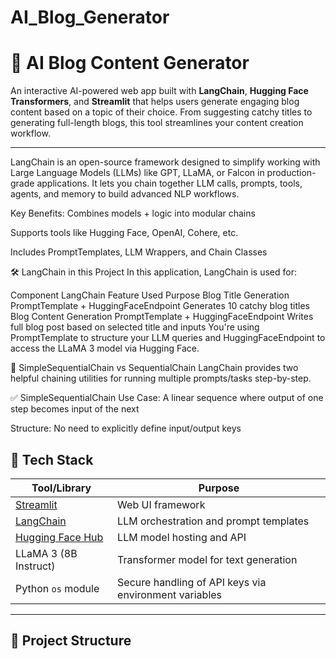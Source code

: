 # AI_Blog_Generator

# 📝 AI Blog Content Generator

An interactive AI-powered web app built with **LangChain**, **Hugging Face Transformers**, and **Streamlit** that helps users generate engaging blog content based on a topic of their choice. From suggesting catchy titles to generating full-length blogs, this tool streamlines your content creation workflow.

---

LangChain is an open-source framework designed to simplify working with Large Language Models (LLMs) like GPT, LLaMA, or Falcon in production-grade applications. It lets you chain together LLM calls, prompts, tools, agents, and memory to build advanced NLP workflows.

Key Benefits:
Combines models + logic into modular chains

Supports tools like Hugging Face, OpenAI, Cohere, etc.

Includes PromptTemplates, LLM Wrappers, and Chain Classes

🛠️ LangChain in this Project
In this application, LangChain is used for:

Component	LangChain Feature Used	Purpose
Blog Title Generation	PromptTemplate + HuggingFaceEndpoint	Generates 10 catchy blog titles
Blog Content Generation	PromptTemplate + HuggingFaceEndpoint	Writes full blog post based on selected title and inputs
You're using PromptTemplate to structure your LLM queries and HuggingFaceEndpoint to access the LLaMA 3 model via Hugging Face.

🔄 SimpleSequentialChain vs SequentialChain
LangChain provides two helpful chaining utilities for running multiple prompts/tasks step-by-step.

✅ SimpleSequentialChain
Use Case: A linear sequence where output of one step becomes input of the next

Structure: No need to explicitly define input/output keys



## 🧠 Tech Stack

| Tool/Library       | Purpose                                           |
|--------------------|---------------------------------------------------|
| [Streamlit](https://streamlit.io/)        | Web UI framework                                  |
| [LangChain](https://www.langchain.com/)   | LLM orchestration and prompt templates             |
| [Hugging Face Hub](https://huggingface.co/) | LLM model hosting and API                         |
| LLaMA 3 (8B Instruct) | Transformer model for text generation               |
| Python `os` module  | Secure handling of API keys via environment variables |

---

## 📁 Project Structure

